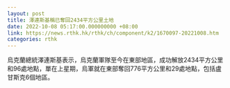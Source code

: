 ```yaml
---
layout: post
title: 澤連斯基稱已奪回2434平方公里土地
date: 2022-10-08 05:17:00.000000000 +08:00
link: https://news.rthk.hk/rthk/ch/component/k2/1670097-20221008.htm
categories: rthk
---
```


烏克蘭總統澤連斯基表示，烏克蘭軍隊至今在東部地區，成功解放2434平方公里和96處地點，單在上星期，烏軍就在東部奪回776平方公里和29處地點，包括盧甘斯克6個地區。

